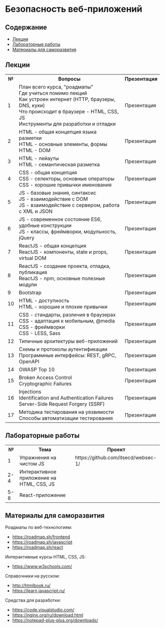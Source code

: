 # Безопасность веб-приложений

## Содержание
- [Лекции](#лекции)
- [Лабораторные работы](#лабораторные-работы)
- [Материалы для саморазвития](#материалы-для-саморазвития)

## Лекции

<table>
<tr>
<th>№</th>
<th>Вопросы</th>
<th>Презентация</th>
</tr>

<tr>
<td>1</td>
<td>План всего курса, "роадмапы"<br/>
Где учиться помимо лекций<br/>
Как устроен интернет (HTTP, браузеры, DNS, куки)<br/>
Что происходит в браузере - HTML, CSS, JS<br/>
Инструменты для разработки и отладки</td>
<td>Презентация</td>
</tr>

<tr>
<td>2</td>
<td>HTML - общая концепция языка разметки<br/>
HTML - основные элементы, формы<br/>
HTML - DOM </td>
<td>Презентация</td>
</tr>

<tr>
<td>3</td>
<td>HTML - лейауты<br/>
HTML - семантическая разметка</td>
<td>Презентация</td>
</tr>

<tr>
<td>4</td>
<td>CSS - общая концепция<br/>
CSS - селекторы, основные операторы<br/>
CSS - хорошие привычки именования</td>
<td>Презентация</td>
</tr>

<tr>
<td>5</td>
<td>JS - базовые знания, синтаксис<br/>
JS - взаимодействие с DOM<br/>
JS - взаимодействие с сервером, работа с XML и JSON</td>
<td>Презентация</td>
</tr>

<tr>
<td>6</td>
<td>JS - современное состояние ES6, удобные конструкции<br/>
JS - классы, фреймворки, модульность, jQuery</td>
<td>Презентация</td>
</tr>

<tr>
<td>7</td>
<td>ReactJS - общая концепция<br/>
ReactJS - компоненты, state и props, virtual DOM</td>
<td>Презентация</td>
</tr>

<tr>
<td>8</td>
<td>ReactJS - создание проекта, отладка, публикация<br/>
ReactJS - npm, основные полезные модули</td>
<td>Презентация</td>
</tr>

<tr>
<td>9</td>
<td>Bootstrap</td>
<td>Презентация</td>
</tr>

<tr>
<td>10</td>
<td>HTML - доступность<br/>
HTML - хорошие и плохие привычки</td>
<td>Презентация</td>
</tr>

<tr>
<td>11</td>
<td>CSS - стандарты, различия в браузерах<br/>
CSS - адаптация к мобильным, @media<br/>
CSS - фреймворки<br/>
CSS - LESS, Sass</td>
<td>Презентация</td>
</tr>

<tr>
<td>12</td>
<td>Типичные архитектуры веб-приложений</td>
<td>Презентация</td>
</tr>

<tr>
<td>13</td>
<td>Схемы и протоколы аутентификации<br/>
Программные интерфейсы: REST, gRPC, OpenAPI</td>
<td>Презентация</td>
</tr>

<tr>
<td>14</td>
<td>OWASP Top 10</td>
<td>Презентация</td>
</tr>

<tr>
<td>15</td>
<td>Broken Access Control<br/>
Cryptographic Failures </td>
<td>Презентация</td>
</tr>

<tr>
<td>16</td>
<td>Injections<br/>
Identification and Authentication Failures<br/>
Server-Side Request Forgery (SSRF)</td>
<td>Презентация</td>
</tr>

<tr>
<td>17</td>
<td>Методика тестирования на уязвимости<br/>
Способы автоматизации тестирования</td>
<td>Презентация</td>
</tr>


</table>


## Лабораторные работы

<table>
<tr>
<th>№</th>
<th>Тема</th>
<th>Проект</th>
</tr>

<tr>
<td>1</td>
<td>Упражнения на чистом JS</td>
<td>https://github.com/itsecd/websec-1/</td>
</tr>

<tr>
<td>2-4</td>
<td>Интерактивное приложение на HTML, CSS, JS</td>
<td></td>
</tr>

<tr>
<td>5-8</td>
<td>React-приложение</td>
<td></td>
</tr>
</table>

## Материалы для саморазвития
Роадмапы по веб-технологиям:
- https://roadmap.sh/frontend
- https://roadmap.sh/javascript
- https://roadmap.sh/react

Интерактивные курсы HTML, CSS, JS: 
- https://www.w3schools.com/

Справочники на русском: 
- http://htmlbook.ru/
- https://learn.javascript.ru/ 

Средства для разработки:
- https://code.visualstudio.com/
- https://nginx.org/ru/download.html
- https://notepad-plus-plus.org/downloads/
